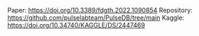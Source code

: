 Paper:      https://doi.org/10.3389/fdgth.2022.1090854
Repository: https://github.com/pulselabteam/PulseDB/tree/main
Kaggle:     https://doi.org/10.34740/KAGGLE/DS/2447469
